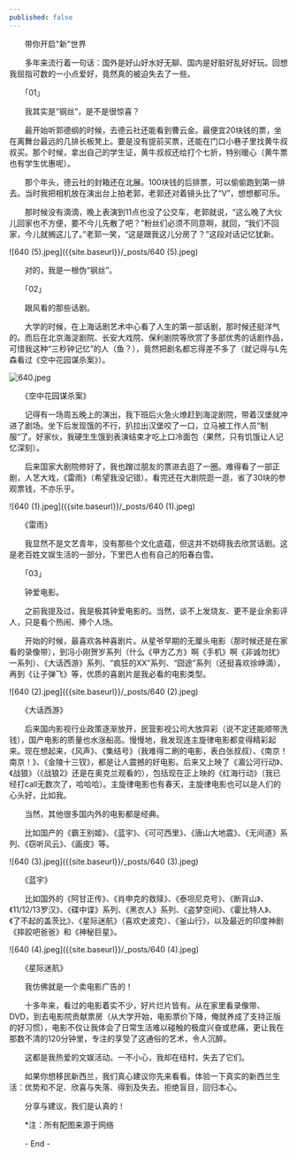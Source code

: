 ```yaml
---
published: false
---
```

　　带你开启"新"世界

　　多年来流行着一句话：国外是好山好水好无聊、国内是好脏好乱好好玩。回想我屈指可数的一小点爱好，竟然真的被迫失去了一些。

　　「01」

　　我其实是“钢丝”，是不是很惊喜？

　　最开始听郭德纲的时候，去德云社还能看到曹云金。最便宜20块钱的票，坐在离舞台最远的几排长板凳上。要是没有提前买票，还能在门口小巷子里找黄牛叔叔买。那个时候，拿出自己的学生证，黄牛叔叔还给打个七折，特别暖心（黄牛票也有学生优惠呢）。

　　那个年头，德云社的封箱还在北展。100块钱的后排票，可以偷偷跑到第一排去。当时我把相机放在演出台上拍老郭，老郭还对着镜头比了“V”，想想都可乐。

　　那时候没有滴滴，晚上表演到11点也没了公交车，老郭就说，“这么晚了大伙儿回家也不方便，要不今儿先散了吧？”粉丝们必须不同意啊，就回，“我们不回家，今儿就搁这儿了。”老郭一笑，“这是跟我这儿分房了？”这段对话记忆犹新。

![640 (5).jpeg]({{site.baseurl}}/_posts/640 (5).jpeg)

　　对的，我是一根伪“钢丝”。

　　「02」

　　跟风看的那些话剧。

　　大学的时候，在上海话剧艺术中心看了人生的第一部话剧，那时候还挺洋气的。而后在北京海淀剧院、长安大戏院、保利剧院等欣赏了多部优秀的话剧作品，可惜我这种“三秒钟记忆”的人（鱼？），竟然把剧名都忘得差不多了（就记得与L先森看过《空中花园谋杀案》）。

![640.jpeg]({{site.baseurl}}/_posts/640.jpeg)

　　《空中花园谋杀案》

　　记得有一场周五晚上的演出，我下班后火急火燎赶到海淀剧院，带着汉堡就冲进了剧场。坐下后发现饿的不行，扒拉出汉堡咬了一口，立马被工作人员“制服“了。好家伙，我硬生生饿到表演结束才吃上口冷面包（果然，只有饥饿让人记忆深刻）。

　　后来国家大剧院修好了，我也蹭过朋友的票进去逛了一圈。难得看了一部正剧，人艺大戏，《雷雨》（希望我没记错）。看完还在大剧院逛一逛，省了30块的参观票钱，不亦乐乎。

![640 (1).jpeg]({{site.baseurl}}/_posts/640 (1).jpeg)

　　《雷雨》

　　我显然不是文艺青年，没有那些个文化底蕴，但这并不妨碍我去欣赏话剧。这是老百姓文娱生活的一部分，下里巴人也有自己的阳春白雪。

　　「03」

　　钟爱电影。

　　之前我提及过，我是极其钟爱电影的。当然，谈不上发烧友、更不是业余影评人，只是看个热闹、捧个人场。

　　开始的时候，最喜欢各种喜剧片。从星爷早期的无厘头电影（那时候还是在家看的录像带），到冯小刚贺岁系列（什么《甲方乙方》啊《手机》啊《非诚勿扰》一系列）、《大话西游》系列、“疯狂的XX”系列、“囧途”系列（还挺喜欢徐峥滴），再到《让子弹飞》等，优质的喜剧片是我必看的电影类型。

![640 (2).jpeg]({{site.baseurl}}/_posts/640 (2).jpeg)

　　《大话西游》

　　后来国内影视行业政策逐渐放开，民营影视公司大放异彩（说不定还能顺带洗钱），国产电影的质量也水涨船高。慢慢地，我发现连主旋律电影都变得精彩起来。现在想起来，《风声》、《集结号》（我难得二刷的电影，表白张叔叔）、《南京！南京！》、《金陵十三钗》，都是让人震撼的好电影。后来又上映了《湄公河行动》、《战狼》（《战狼2》还是在奥克兰观看的），包括现在正上映的《红海行动》（我已经打call无数次了，哈哈哈）。主旋律电影也有春天，主旋律电影也可以是人们的心头好，比如我。

　　当然，其他很多国内外的电影都是经典。

　　比如国产的《霸王别姬》、《蓝宇》、《可可西里》、《唐山大地震》、《无间道》系列、《窃听风云》、《画皮》等。

![640 (3).jpeg]({{site.baseurl}}/_posts/640 (3).jpeg)

　　《蓝宇》

　　比如国外的《阿甘正传》、《肖申克的救赎》、《泰坦尼克号》、《断背山》、《11/12/13罗汉》、《碟中谍》系列、《黑衣人》系列、《盗梦空间》、《霍比特人》、《了不起的盖茨比》、《星际迷航》（喜欢史波克）、《釜山行》，以及最近的印度神剧《摔跤吧爸爸》和《神秘巨星》。

![640 (4).jpeg]({{site.baseurl}}/_posts/640 (4).jpeg)

　　《星际迷航》

　　我仿佛就是一个卖电影广告的！

　　十多年来，看过的电影着实不少，好片烂片皆有。从在家里看录像带、DVD，到去电影院贡献票房（从大学开始，电影票价下降，俺就养成了支持正版的好习惯），电影不仅让我体会了日常生活难以碰触的极度兴奋或悲痛，更让我在那数不清的120分钟里，专注的享受了这通俗的艺术，令人沉醉。

　　这都是我热爱的文娱活动。一不小心，我却在纽村，失去了它们。

　　如果你想移民新西兰，我们真心建议你先来看看。体验一下真实的新西兰生活：优势和不足、欣喜与失落、得到及失去。拒绝盲目，回归本心。

　　分享与建议，我们是认真的！

　　*注：所有配图来源于网络

　　- End -
